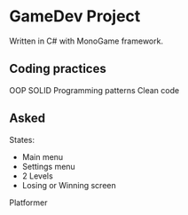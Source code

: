 # GameDev Project
Written in C# with MonoGame framework.

## Coding practices
OOP
SOLID
Programming patterns 
Clean code

## Asked
States:
- Main menu
- Settings menu
- 2 Levels
- Losing or Winning screen

Platformer
